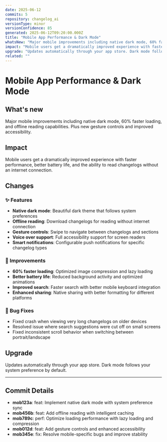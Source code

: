 ```yaml
---
date: 2025-06-12
commits: 5
repository: changelog_ai
versionType: minor
versionConfidence: 85
generated: 2025-06-12T09:20:00.000Z
title: "Mobile App Performance & Dark Mode"
whatsNew: "Major mobile improvements including native dark mode, 60% faster loading, and offline reading capabilities. Plus new gesture controls and improved accessibility."
impact: "Mobile users get a dramatically improved experience with faster performance, better battery life, and the ability to read changelogs without an internet connection."
upgrade: "Updates automatically through your app store. Dark mode follows your system preference by default."
related: ""
---
```


# Mobile App Performance & Dark Mode

## What's new

Major mobile improvements including native dark mode, 60% faster loading, and offline reading capabilities. Plus new gesture controls and improved accessibility.

## Impact

Mobile users get a dramatically improved experience with faster performance, better battery life, and the ability to read changelogs without an internet connection.

## Changes

### ✨ Features

- **Native dark mode**: Beautiful dark theme that follows system preferences
- **Offline reading**: Download changelogs for reading without internet connection
- **Gesture controls**: Swipe to navigate between changelogs and sections
- **Voice over support**: Full accessibility support for screen readers
- **Smart notifications**: Configurable push notifications for specific changelog types

### 🚀 Improvements

- **60% faster loading**: Optimized image compression and lazy loading
- **Better battery life**: Reduced background activity and optimized animations
- **Improved search**: Faster search with better mobile keyboard integration
- **Enhanced sharing**: Native sharing with better formatting for different platforms

### 🐛 Bug Fixes

- Fixed crash when viewing very long changelogs on older devices
- Resolved issue where search suggestions were cut off on small screens
- Fixed inconsistent scroll behavior when switching between portrait/landscape

## Upgrade

Updates automatically through your app store. Dark mode follows your system preference by default.

---

## Commit Details

- **mob123a**: feat: Implement native dark mode with system preference sync
- **mob456b**: feat: Add offline reading with intelligent caching
- **mob789c**: perf: Optimize loading performance with lazy loading and compression
- **mob012d**: feat: Add gesture controls and enhanced accessibility
- **mob345e**: fix: Resolve mobile-specific bugs and improve stability 